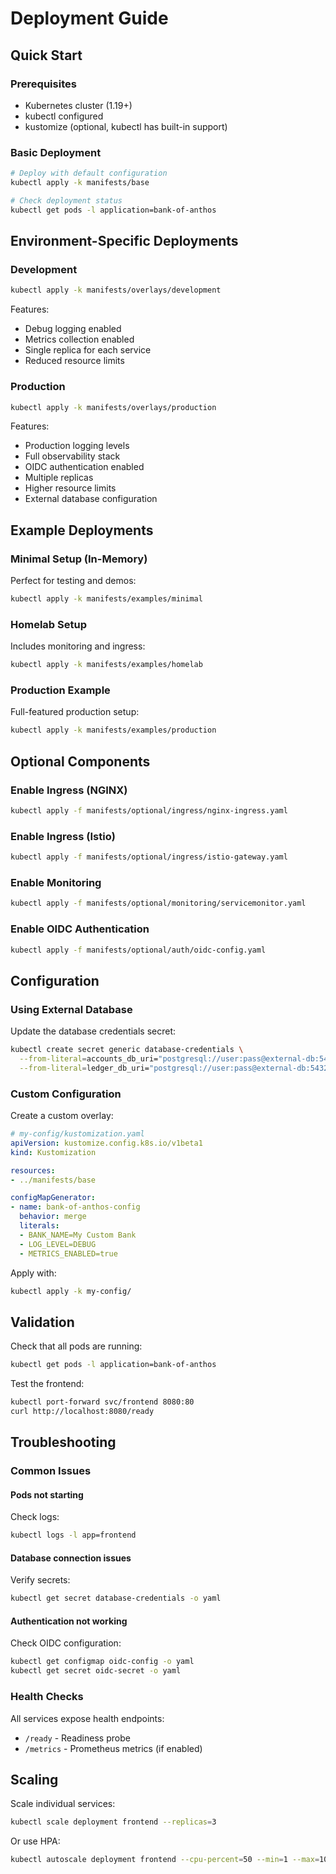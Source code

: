 # Deployment Guide

## Quick Start

### Prerequisites
- Kubernetes cluster (1.19+)
- kubectl configured
- kustomize (optional, kubectl has built-in support)

### Basic Deployment
```bash
# Deploy with default configuration
kubectl apply -k manifests/base

# Check deployment status
kubectl get pods -l application=bank-of-anthos
```

## Environment-Specific Deployments

### Development
```bash
kubectl apply -k manifests/overlays/development
```

Features:
- Debug logging enabled
- Metrics collection enabled
- Single replica for each service
- Reduced resource limits

### Production
```bash
kubectl apply -k manifests/overlays/production
```

Features:
- Production logging levels
- Full observability stack
- OIDC authentication enabled
- Multiple replicas
- Higher resource limits
- External database configuration

## Example Deployments

### Minimal Setup (In-Memory)
Perfect for testing and demos:
```bash
kubectl apply -k manifests/examples/minimal
```

### Homelab Setup
Includes monitoring and ingress:
```bash
kubectl apply -k manifests/examples/homelab
```

### Production Example
Full-featured production setup:
```bash
kubectl apply -k manifests/examples/production
```

## Optional Components

### Enable Ingress (NGINX)
```bash
kubectl apply -f manifests/optional/ingress/nginx-ingress.yaml
```

### Enable Ingress (Istio)
```bash
kubectl apply -f manifests/optional/ingress/istio-gateway.yaml
```

### Enable Monitoring
```bash
kubectl apply -f manifests/optional/monitoring/servicemonitor.yaml
```

### Enable OIDC Authentication
```bash
kubectl apply -f manifests/optional/auth/oidc-config.yaml
```

## Configuration

### Using External Database
Update the database credentials secret:
```bash
kubectl create secret generic database-credentials \
  --from-literal=accounts_db_uri="postgresql://user:pass@external-db:5432/accounts" \
  --from-literal=ledger_db_uri="postgresql://user:pass@external-db:5432/ledger"
```

### Custom Configuration
Create a custom overlay:
```yaml
# my-config/kustomization.yaml
apiVersion: kustomize.config.k8s.io/v1beta1
kind: Kustomization

resources:
- ../manifests/base

configMapGenerator:
- name: bank-of-anthos-config
  behavior: merge
  literals:
  - BANK_NAME=My Custom Bank
  - LOG_LEVEL=DEBUG
  - METRICS_ENABLED=true
```

Apply with:
```bash
kubectl apply -k my-config/
```

## Validation

Check that all pods are running:
```bash
kubectl get pods -l application=bank-of-anthos
```

Test the frontend:
```bash
kubectl port-forward svc/frontend 8080:80
curl http://localhost:8080/ready
```

## Troubleshooting

### Common Issues

#### Pods not starting
Check logs:
```bash
kubectl logs -l app=frontend
```

#### Database connection issues
Verify secrets:
```bash
kubectl get secret database-credentials -o yaml
```

#### Authentication not working
Check OIDC configuration:
```bash
kubectl get configmap oidc-config -o yaml
kubectl get secret oidc-secret -o yaml
```

### Health Checks
All services expose health endpoints:
- `/ready` - Readiness probe
- `/metrics` - Prometheus metrics (if enabled)

## Scaling

Scale individual services:
```bash
kubectl scale deployment frontend --replicas=3
```

Or use HPA:
```bash
kubectl autoscale deployment frontend --cpu-percent=50 --min=1 --max=10
```